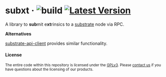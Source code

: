# subxt &middot; ![build](https://github.com/paritytech/substrate-subxt/workflows/Rust/badge.svg) [![Latest Version](https://img.shields.io/crates/v/substrate-subxt.svg)](https://crates.io/crates/substrate-subxt)

A library to **sub**mit e**xt**rinsics to a [substrate](https://github.com/paritytech/substrate) node via RPC.

**Alternatives**

[substrate-api-client](https://github.com/scs/substrate-api-client) provides similar functionality.

#### License

<sup>
The entire code within this repository is licensed under the <a href="LICENSE">GPLv3</a>. 
Please <a href="https://www.parity.io/contact/">contact us</a> if you have questions about the licensing of our
 products.
</sup>
